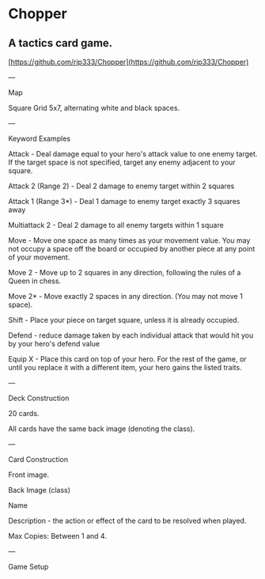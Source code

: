 # Chopper


## A tactics card game.

[https://github.com/rip333/Chopper](https://github.com/rip333/Chopper)

—

Map

Square Grid 5x7, alternating white and black spaces.

—

Keyword Examples

Attack - Deal damage equal to your hero's attack value to one enemy target.  If the target space is not specified, target any enemy adjacent to your square.

Attack 2 (Range 2) - Deal 2 damage to enemy target within 2 squares

Attack 1 (Range 3*) - Deal 1 damage to enemy target exactly 3 squares away

Multiattack 2 - Deal 2 damage to all enemy targets within 1 square

Move - Move one space as many times as your movement value.  You may not occupy a space off the board or occupied by another piece at any point of your movement.

Move 2 - Move up to 2 squares in any direction, following the rules of a Queen in chess.

Move 2* - Move exactly 2 spaces in any direction.  (You may not move 1 space).

Shift - Place your piece on target square, unless it is already occupied.

Defend - reduce damage taken by each individual attack that would hit you by your hero's defend value

Equip X - Place this card on top of your hero.  For the rest of the game, or until you replace it with a different item, your hero gains the listed traits.

—

Deck Construction

20 cards.

All cards have the same back image (denoting the class).

—

Card Construction

Front image.

Back Image (class)

Name

Description - the action or effect of the card to be resolved when played.

Max Copies: Between 1 and 4.

—

Game Setup
